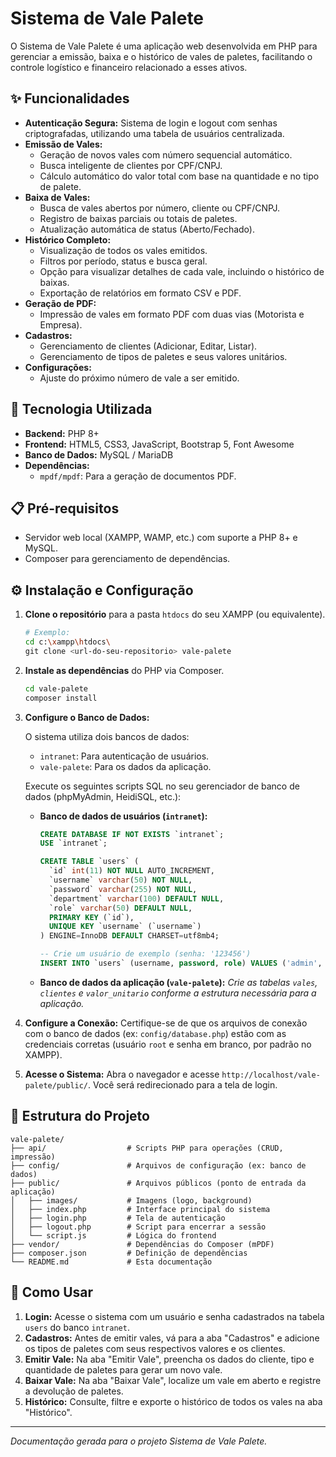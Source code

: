 # Sistema de Vale Palete

O Sistema de Vale Palete é uma aplicação web desenvolvida em PHP para gerenciar a emissão, baixa e o histórico de vales de paletes, facilitando o controle logístico e financeiro relacionado a esses ativos.

## ✨ Funcionalidades

*   **Autenticação Segura:** Sistema de login e logout com senhas criptografadas, utilizando uma tabela de usuários centralizada.
*   **Emissão de Vales:**
    *   Geração de novos vales com número sequencial automático.
    *   Busca inteligente de clientes por CPF/CNPJ.
    *   Cálculo automático do valor total com base na quantidade e no tipo de palete.
*   **Baixa de Vales:**
    *   Busca de vales abertos por número, cliente ou CPF/CNPJ.
    *   Registro de baixas parciais ou totais de paletes.
    *   Atualização automática de status (Aberto/Fechado).
*   **Histórico Completo:**
    *   Visualização de todos os vales emitidos.
    *   Filtros por período, status e busca geral.
    *   Opção para visualizar detalhes de cada vale, incluindo o histórico de baixas.
    *   Exportação de relatórios em formato CSV e PDF.
*   **Geração de PDF:**
    *   Impressão de vales em formato PDF com duas vias (Motorista e Empresa).
*   **Cadastros:**
    *   Gerenciamento de clientes (Adicionar, Editar, Listar).
    *   Gerenciamento de tipos de paletes e seus valores unitários.
*   **Configurações:**
    *   Ajuste do próximo número de vale a ser emitido.

## 🚀 Tecnologia Utilizada

*   **Backend:** PHP 8+
*   **Frontend:** HTML5, CSS3, JavaScript, Bootstrap 5, Font Awesome
*   **Banco de Dados:** MySQL / MariaDB
*   **Dependências:**
    *   `mpdf/mpdf`: Para a geração de documentos PDF.

## 📋 Pré-requisitos

*   Servidor web local (XAMPP, WAMP, etc.) com suporte a PHP 8+ e MySQL.
*   Composer para gerenciamento de dependências.

## ⚙️ Instalação e Configuração

1.  **Clone o repositório** para a pasta `htdocs` do seu XAMPP (ou equivalente).
    ```bash
    # Exemplo:
    cd c:\xampp\htdocs\
    git clone <url-do-seu-repositorio> vale-palete
    ```

2.  **Instale as dependências** do PHP via Composer.
    ```bash
    cd vale-palete
    composer install
    ```

3.  **Configure o Banco de Dados:**

    O sistema utiliza dois bancos de dados:
    *   `intranet`: Para autenticação de usuários.
    *   `vale-palete`: Para os dados da aplicação.

    Execute os seguintes scripts SQL no seu gerenciador de banco de dados (phpMyAdmin, HeidiSQL, etc.):

    *   **Banco de dados de usuários (`intranet`):**
        ```sql
        CREATE DATABASE IF NOT EXISTS `intranet`;
        USE `intranet`;

        CREATE TABLE `users` (
          `id` int(11) NOT NULL AUTO_INCREMENT,
          `username` varchar(50) NOT NULL,
          `password` varchar(255) NOT NULL,
          `department` varchar(100) DEFAULT NULL,
          `role` varchar(50) DEFAULT NULL,
          PRIMARY KEY (`id`),
          UNIQUE KEY `username` (`username`)
        ) ENGINE=InnoDB DEFAULT CHARSET=utf8mb4;

        -- Crie um usuário de exemplo (senha: '123456')
        INSERT INTO `users` (username, password, role) VALUES ('admin', '$2y$10$e/CIg08J2S5aN3Wl.DWoA.i9x8jB0gBF.x7gQzYt25lV4V5f8fG.m', 'administrator');
        ```

    *   **Banco de dados da aplicação (`vale-palete`):**
        *Crie as tabelas `vales`, `clientes` e `valor_unitario` conforme a estrutura necessária para a aplicação.*

4.  **Configure a Conexão:**
    Certifique-se de que os arquivos de conexão com o banco de dados (ex: `config/database.php`) estão com as credenciais corretas (usuário `root` e senha em branco, por padrão no XAMPP).

5.  **Acesse o Sistema:**
    Abra o navegador e acesse `http://localhost/vale-palete/public/`. Você será redirecionado para a tela de login.

## 📁 Estrutura do Projeto

```
vale-palete/
├── api/                  # Scripts PHP para operações (CRUD, impressão)
├── config/               # Arquivos de configuração (ex: banco de dados)
├── public/               # Arquivos públicos (ponto de entrada da aplicação)
│   ├── images/           # Imagens (logo, background)
│   ├── index.php         # Interface principal do sistema
│   ├── login.php         # Tela de autenticação
│   ├── logout.php        # Script para encerrar a sessão
│   └── script.js         # Lógica do frontend
├── vendor/               # Dependências do Composer (mPDF)
├── composer.json         # Definição de dependências
└── README.md             # Esta documentação
```

## 📖 Como Usar

1.  **Login:** Acesse o sistema com um usuário e senha cadastrados na tabela `users` do banco `intranet`.
2.  **Cadastros:** Antes de emitir vales, vá para a aba "Cadastros" e adicione os tipos de paletes com seus respectivos valores e os clientes.
3.  **Emitir Vale:** Na aba "Emitir Vale", preencha os dados do cliente, tipo e quantidade de paletes para gerar um novo vale.
4.  **Baixar Vale:** Na aba "Baixar Vale", localize um vale em aberto e registre a devolução de paletes.
5.  **Histórico:** Consulte, filtre e exporte o histórico de todos os vales na aba "Histórico".

---

*Documentação gerada para o projeto Sistema de Vale Palete.*
